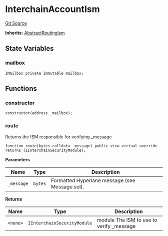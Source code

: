 # InterchainAccountIsm
[Git Source](https://github.com/hyperlane-xyz/hyperlane-monorepo/blob/60f321f452052881dce4e22999022e11fc117456/contracts/isms/routing/InterchainAccountIsm.sol)

**Inherits:**
[AbstractRoutingIsm](/contracts/isms/routing/AbstractRoutingIsm.sol/abstract.AbstractRoutingIsm.md)


## State Variables
### mailbox

```solidity
IMailbox private immutable mailbox;
```


## Functions
### constructor


```solidity
constructor(address _mailbox);
```

### route

Returns the ISM responsible for verifying _message


```solidity
function route(bytes calldata _message) public view virtual override returns (IInterchainSecurityModule);
```
**Parameters**

|Name|Type|Description|
|----|----|-----------|
|`_message`|`bytes`|Formatted Hyperlane message (see Message.sol).|

**Returns**

|Name|Type|Description|
|----|----|-----------|
|`<none>`|`IInterchainSecurityModule`|module The ISM to use to verify _message|


